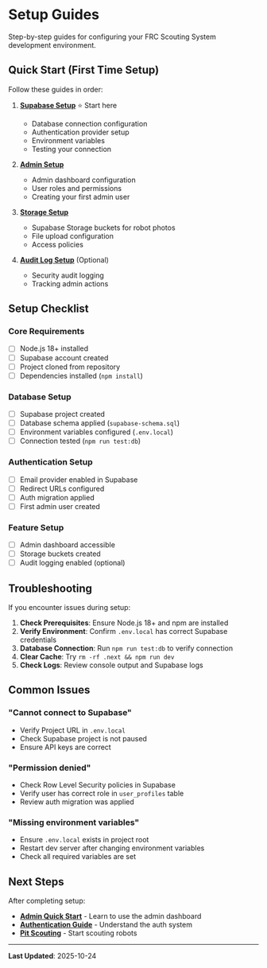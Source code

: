 # Setup Guides

Step-by-step guides for configuring your FRC Scouting System development environment.

## Quick Start (First Time Setup)

Follow these guides in order:

1. **[Supabase Setup](./supabase.md)** ⭐ Start here
   - Database connection configuration
   - Authentication provider setup
   - Environment variables
   - Testing your connection

2. **[Admin Setup](./admin.md)**
   - Admin dashboard configuration
   - User roles and permissions
   - Creating your first admin user

3. **[Storage Setup](./storage.md)**
   - Supabase Storage buckets for robot photos
   - File upload configuration
   - Access policies

4. **[Audit Log Setup](./audit-log.md)** (Optional)
   - Security audit logging
   - Tracking admin actions

## Setup Checklist

### Core Requirements
- [ ] Node.js 18+ installed
- [ ] Supabase account created
- [ ] Project cloned from repository
- [ ] Dependencies installed (`npm install`)

### Database Setup
- [ ] Supabase project created
- [ ] Database schema applied (`supabase-schema.sql`)
- [ ] Environment variables configured (`.env.local`)
- [ ] Connection tested (`npm run test:db`)

### Authentication Setup
- [ ] Email provider enabled in Supabase
- [ ] Redirect URLs configured
- [ ] Auth migration applied
- [ ] First admin user created

### Feature Setup
- [ ] Admin dashboard accessible
- [ ] Storage buckets created
- [ ] Audit logging enabled (optional)

## Troubleshooting

If you encounter issues during setup:

1. **Check Prerequisites**: Ensure Node.js 18+ and npm are installed
2. **Verify Environment**: Confirm `.env.local` has correct Supabase credentials
3. **Database Connection**: Run `npm run test:db` to verify connection
4. **Clear Cache**: Try `rm -rf .next && npm run dev`
5. **Check Logs**: Review console output and Supabase logs

## Common Issues

### "Cannot connect to Supabase"
- Verify Project URL in `.env.local`
- Check Supabase project is not paused
- Ensure API keys are correct

### "Permission denied"
- Check Row Level Security policies in Supabase
- Verify user has correct role in `user_profiles` table
- Review auth migration was applied

### "Missing environment variables"
- Ensure `.env.local` exists in project root
- Restart dev server after changing environment variables
- Check all required variables are set

## Next Steps

After completing setup:

- **[Admin Quick Start](/docs/features/admin/quick-start.md)** - Learn to use the admin dashboard
- **[Authentication Guide](/docs/features/auth/guide.md)** - Understand the auth system
- **[Pit Scouting](/docs/features/pit-scouting/)** - Start scouting robots

---

**Last Updated**: 2025-10-24

